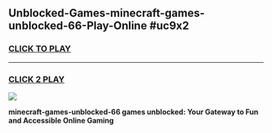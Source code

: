 
## Unblocked-Games-minecraft-games-unblocked-66-Play-Online #uc9x2
<h3>
<a href="https://news.freeplayer.one?title=minecraft-games-unblocked-66&ref=3">CLICK TO PLAY</a></h3>
<hr>

<h3>
<a href="https://news.freeplayer.one?title=minecraft-games-unblocked-66&ref=3">CLICK 2 PLAY</a>
  
</h3>

<a href="https://news.freeplayer.one?title=minecraft-games-unblocked-66&ref=3"><img src="https://clearcache.store/games.png"></a>


**minecraft-games-unblocked-66 games unblocked: Your Gateway to Fun and Accessible Online Gaming**

